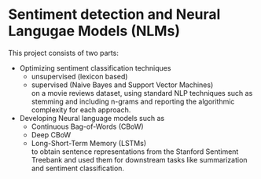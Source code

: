 # Sentiment detection and Neural Langugae Models (NLMs)
This project consists of two parts:
- Optimizing sentiment classification techniques
  - unsupervised (lexicon based)
  - supervised (Naive Bayes and Support Vector Machines)  
  on a movie reviews dataset, using standard NLP techniques such as stemming and including n-grams and reporting the algorithmic complexity for each approach.
- Developing Neural language models such as
  - Continuous Bag-of-Words (CBoW)
  - Deep CBoW
  - Long-Short-Term Memory (LSTMs)  
  to obtain sentence representations from the Stanford Sentiment Treebank and used them for downstream tasks like summarization and sentiment classification.

